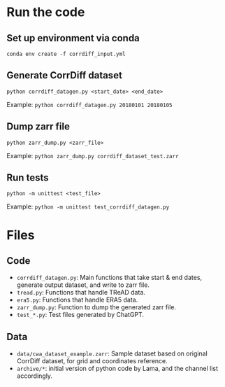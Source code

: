 # Run the code

## Set up environment via conda

```
conda env create -f corrdiff_input.yml
```

## Generate CorrDiff dataset

```
python corrdiff_datagen.py <start_date> <end_date>
```
Example: `python corrdiff_datagen.py 20180101 20180105`

## Dump zarr file

```
python zarr_dump.py <zarr_file>
```
Example: `python zarr_dump.py corrdiff_dataset_test.zarr`


## Run tests

```
python -m unittest <test_file>
```
Example: `python -m unittest test_corrdiff_datagen.py`

# Files

## Code
- `corrdiff_datagen.py`: Main functions that take start & end dates, generate output dataset, and write to zarr file.
- `tread.py`: Functions that handle TReAD data.
- `era5.py`: Functions that handle ERA5 data.
- `zarr_dump.py`: Function to dump the generated zarr file.
- `test_*.py`: Test files generated by ChatGPT.

## Data
- `data/cwa_dataset_example.zarr`: Sample dataset based on original CorrDiff dataset, for grid and coordinates reference.
- `archive/*`: initial version of python code by Lama, and the channel list accordingly.
